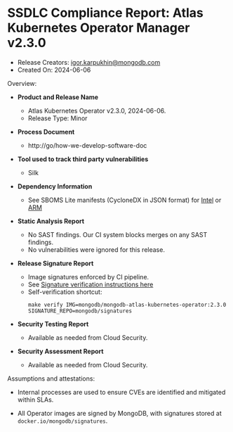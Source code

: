 SSDLC Compliance Report: Atlas Kubernetes Operator Manager v2.3.0
=================================================================

- Release Creators: igor.karpukhin@mongodb.com
- Created On:       2024-06-06

Overview:

- **Product and Release Name**

    - Atlas Kubernetes Operator v2.3.0, 2024-06-06.
    - Release Type: Minor

- **Process Document**
  - http://go/how-we-develop-software-doc

- **Tool used to track third party vulnerabilities**
  - Silk

- **Dependency Information**
  - See SBOMS Lite manifests (CycloneDX in JSON format) for [Intel](./linux-amd64.sbom.json) or [ARM](./linux-arm64.sbom.json)

- **Static Analysis Report**
  - No SAST findings. Our CI system blocks merges on any SAST findings.
  - No vulnerabilities were ignored for this release.

- **Release Signature Report**
  - Image signatures enforced by CI pipeline.
  - See [Signature verification instructions here](../../dev/signed-images.md)
  - Self-verification shortcut:
    ```shell
    make verify IMG=mongodb/mongodb-atlas-kubernetes-operator:2.3.0 SIGNATURE_REPO=mongodb/signatures
    ```

- **Security Testing Report**
  - Available as needed from Cloud Security.

- **Security Assessment Report**
  - Available as needed from Cloud Security.

Assumptions and attestations:

- Internal processes are used to ensure CVEs are identified and mitigated within SLAs.

- All Operator images are signed by MongoDB, with signatures stored at `docker.io/mongodb/signatures`.
